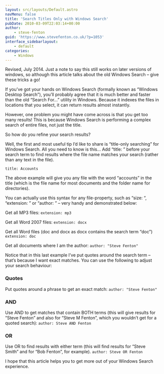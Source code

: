 ```yaml
---
layout: src/layouts/Default.astro
navMenu: false
title: 'Search Titles Only with Windows Search'
pubDate: 2010-03-09T22:03:14+00:00
author:
    - steve-fenton
guid: 'https://www.stevefenton.co.uk/?p=1053'
interface_sidebarlayout:
    - default
categories:
    - Windows
---
```


Revised, July 2014. Just a note to say this still works on later versions of windows, so although this article talks about the old Windows Search – give these tricks a go!

If you’ve got your hands on Windows Search (formally known as “Windows Desktop Search”), you’ll probably agree that it is much better and faster than the old “Search For…” utility in Windows. Because it indexes the files in locations that you select, it can return results almost instantly.

However, one problem you might have come across is that you get too many results! This is because Windows Search is performing a complex search of entire files, not just the title.

So how do you refine your search results?

Well, the first and most useful tip I’d like to share is “title-only searching” for Windows Search. All you need to know is this… Add “title: ” before your search term to find results where the file name matches your search (rather than any text in the file).

`title: Accounts`

The above example will give you any file with the word “accounts” in the title (which is the file name for most documents and the folder name for directories).

You can actually use this syntax for any file-property, such as “size: “, “extension: ” or “author: ” – very handy and demonstrated below:

Get all MP3 files: `extension: mp3`

Get all Word 2007 files: `extension: docx`

Get all Word files (doc and docx as docx contains the search term “doc”) `extension: doc`

Get all documents where I am the author: `author: "Steve Fenton"`

Notice that in this last example I’ve put quotes around the search term – that’s because I want exact matches. You can use the following to adjust your search behaviour:

### Quotes

Put quotes around a phrase to get an exact match: `author: "Steve Fenton"`

### AND

Use AND to get matches that contain BOTH terms (this will give results for “Steve Fenton” and also for “Steve M Fenton”, which you wouldn’t get for a quoted search): `author: Steve AND Fenton`

### OR

Use OR to find results with either term (this will find results for “Steve Smith” and for “Bob Fenton”, for example). `author: Steve OR Fenton`

I hope that this article helps you to get more out of your Windows Search experience.